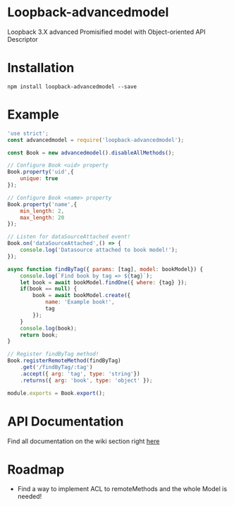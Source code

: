 # Loopback-advancedmodel
Loopback 3.X advanced Promisified model with Object-oriented API Descriptor

# Installation 

```
npm install loopback-advancedmodel --save
``` 

# Example 

```js
'use strict';
const advancedmodel = require('loopback-advancedmodel');

const Book = new advancedmodel().disableAllMethods();

// Configure Book <uid> property
Book.property('uid',{
    unique: true
});

// Configure Book <name> property
Book.property('name',{
    min_length: 2,
    max_length: 20
});

// Listen for dataSourceAttached event!
Book.on('dataSourceAttached',() => {
    console.log('Datasource attached to book model!');
});

async function findByTag({ params: [tag], model: bookModel}) {
    console.log(`Find book by tag => ${tag}`);
    let book = await bookModel.findOne({ where: {tag} });
    if(book == null) {
        book = await bookModel.create({
            name: 'Example book!',
            tag
        });
    }
    console.log(book);
    return book;
}

// Register findByTag method!
Book.registerRemoteMethod(findByTag)
    .get('/findByTag/:tag')
    .accept({ arg: 'tag', type: 'string'})
    .returns({ arg: 'book', type: 'object' });

module.exports = Book.export();
``` 

# API Documentation

Find all documentation on the wiki section right [here](https://github.com/fraxken/loopback-advancedmodel/wiki)

# Roadmap 

- Find a way to implement ACL to remoteMethods and the whole Model is needed!
